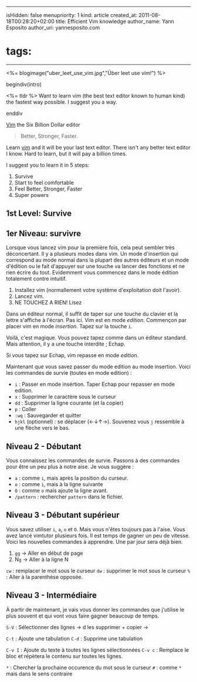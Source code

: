 -----
isHidden:       false
menupriority:   1
kind:           article
created_at:     2011-08-18T00:28:20+02:00
title: Efficient Vim knowledge
author_name: Yann Esposito
author_uri: yannesposito.com
# tags:
-----
<%= blogimage("uber_leet_use_vim.jpg","Über leet use vim!") %>

begindiv(intro)

<%= tldr %> Want to learn vim (the best text editor known to human kind) the fastest way possible. I suggest you a way.


enddiv

[Vim] the Six Billion Dollar editor

> Better, Stronger, Faster.

Learn [vim] and it will be your last text editor.
There isn't any better text editor I know.
Hard to learn, but it will pay a billion times.

I suggest you to learn it in 5 steps:

1. Survive
2. Start to feel comfortable
3. Feel Better, Stronger, Faster
4. Super powers

[Vim]: http://www.vim.org
[vim]: http://www.vim.org

## 1st Level: Survive
## 1er Niveau: survivre


Lorsque vous lancez vim pour la première fois, cela peut sembler très déconcertant. Il y a plusieurs modes dans vim. Un mode d'insertion qui correspond au mode normal dans la plupart des autres éditeurs et un mode d'édition ou le fait d'appuyer sur une touche va lancer des fonctions et ne rien écrire du tout.
Evidemment vous commencez dans le mode édition totalement contre intuitif.


1. Installez vim (normallement votre système d'exploitation doit l'avoir).
2. Lancez vim.
3. NE TOUCHEZ A RIEN! Lisez

Dans un éditeur normal, il suffit de taper sur une touche du clavier et la lettre s'affiche à l'écran.
Pas ici.
Vim est en mode _edition_.
Commençon par placer vim en mode _insertion_.
Tapez sur la touche `i`.

Voilà, c'est magique. 
Vous pouvez tapez comme dans un éditeur standard.
Mais attention, il y a une touche interdite ; Echap.

Si vous tapez sur Echap, vim repasse en mode _edition_.

Maintenant que vous savez passer du mode edition au mode insertion. Voici les commandes de survie (toutes en mode edition) :

- `i` : Passer en mode insértion. Taper Echap pour repasser en mode edition.
- `x` : Supprimer le caractère sous le curseur
- `dd` : Supprimer la ligne courante (et la copier)
- `p` : Coller
- `:wq` : Sauvegarder et quitter
- `hjkl` (optionnel) : se déplacer (<-&darr;&uarr;->). Souvenez vous `j` ressemble à une flèche vers le bas.

## Niveau 2 - Débutant

Vous connaissez les commandes de survie. Passons à des commandes pour être un peu plus à notre aise. Je vous suggère :

- `a` : comme `i`, mais après la position du curseur.
- `o` : comme `i`, mais à la ligne suivante
- `O` : comme `o` mais ajoute la ligne avant.
- `/pattern` : rechercher `pattern` dans le fichier.

## Niveau 3 - Débutant supérieur

Vous savez utiliser `i`, `a`, `o` et `O`. Mais vous n'êtes toujours pas à l'aise. Vous avez lancé vimtutor plusieurs fois. Il est temps de gagner un peu de vitesse.
Voici les nouvelles commandes à apprendre. Une par jour sera déjà bien.

1. `gg`  -> Aller en début de page
2. N`g` -> Aller à la ligne N

`cw` : remplacer le mot sous le curseur
`dw` : supprimer le mot sous le curseur
`%` : Aller à la parenthèse opposée.

## Niveau 3 - Intermédiaire 

À partir de maintenant, je vais vous donner les commandes que j'utilise le plus souvent et qui vont vous faire gagner beaucoup de temps.

`S-V` : Sélectionner des lignes
    -> d les supprimer + copier
    -> 

`C-t` : Ajoute une tabulation
`C-d` : Supprime une tabulation

`C-v I` : Ajoute du texte à toutes les lignes sélectionnées
`C-v c` : Remplace le bloc et répètera le contenu sur toutes les lignes.

`*` : Chercher la prochaine occurence du mot sous le curseur
`#` : comme `*` mais dans le sens contraire

